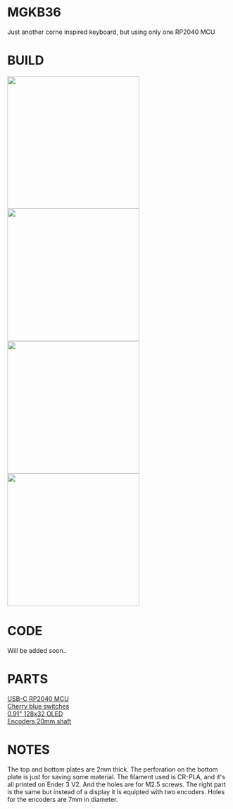 # MGKB36
Just another corne inspired keyboard, but using only one RP2040 MCU

# BUILD
<img src="https://github.com/BacaR00T/mgkb36/assets/81833517/fed0c58b-1d5d-4133-b26f-df94a5fcf9e9" width="300">
<img src="https://github.com/BacaR00T/mgkb36/assets/81833517/58c78a78-24ce-4374-9e17-2aa54953b698" width="300">
<br>
<img src="https://github.com/BacaR00T/MGKB36/assets/81833517/dacf33c9-f65b-4ca6-93cb-a7100eaf0960" width="300">
<img src="https://github.com/BacaR00T/MGKB36/assets/81833517/16237b2f-5bbe-45b8-984c-c1dbe8b4db09" width="300">

# CODE
Will be added soon..
# PARTS
<a href="https://www.aliexpress.com/item/1005003928558306.html?spm=a2g0o.order_detail.order_detail_item.3.41e56368eyjngF">
USB-C RP2040 MCU
</a>
<br>
<a href="https://www.aliexpress.com/item/4000100166477.html?spm=a2g0o.productlist.main.5.696a69faVQkXfZ&algo_pvid=8d1a5038-0a2e-46a5-95ca-b83d952e902b&algo_exp_id=8d1a5038-0a2e-46a5-95ca-b83d952e902b-2&pdp_npi=3%40dis%21CZK%21135.89%21127.72%21%21%21%21%21%40212243c016879279820235527d074e%2110000000263150985%21sea%21CZ%21745647154&curPageLogUid=BhtURkaUmgDG">
Cherry blue switches
</a>
<br>
<a href="https://www.aliexpress.com/item/32777216785.html?spm=a2g0o.order_detail.order_detail_item.5.55e4f19cxqMRhA">
0.91" 128x32 OLED
</a>
<br>
<a href="https://www.aliexpress.com/item/10000056483250.html?spm=a2g0o.order_list.order_list_main.17.21ef1802dLeoC2">
Encoders 20mm shaft
</a>

# NOTES
The top and bottom plates are 2mm thick. The perforation on the bottom plate is just for saving some material. The filament used is CR-PLA, and it's all printed on Ender 3 V2. And the holes are for M2.5 screws.
The right part is the same but instead of a display it is equipted with two encoders. Holes for the encoders are 7mm in diameter.

